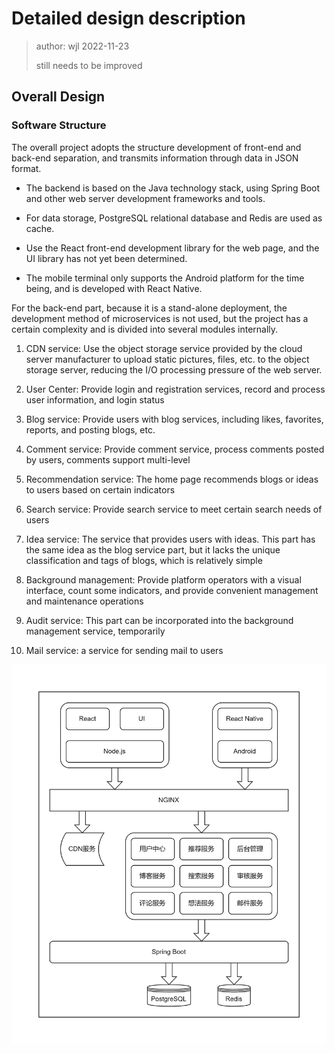 # Detailed design description

> author: wjl 2022-11-23
>
> still needs to be improved

## Overall Design

### Software Structure

The overall project adopts the structure development of front-end and back-end separation, and transmits information through data in JSON format.

- The backend is based on the Java technology stack, using Spring Boot and other web server development frameworks and tools.

- For data storage, PostgreSQL relational database and Redis are used as cache.

- Use the React front-end development library for the web page, and the UI library has not yet been determined.

- The mobile terminal only supports the Android platform for the time being, and is developed with React Native.

For the back-end part, because it is a stand-alone deployment, the development method of microservices is not used, but the project has a certain complexity and is divided into several modules internally.

1. CDN service: Use the object storage service provided by the cloud server manufacturer to upload static pictures, files, etc. to the object storage server, reducing the I/O processing pressure of the web server.

2. User Center: Provide login and registration services, record and process user information, and login status

3. Blog service: Provide users with blog services, including likes, favorites, reports, and posting blogs, etc.

4. Comment service: Provide comment service, process comments posted by users, comments support multi-level

5. Recommendation service: The home page recommends blogs or ideas to users based on certain indicators

6. Search service: Provide search service to meet certain search needs of users

7. Idea service: The service that provides users with ideas. This part has the same idea as the blog service part, but it lacks the unique classification and tags of blogs, which is relatively simple

8. Background management: Provide platform operators with a visual interface, count some indicators, and provide convenient management and maintenance operations

9. Audit service: This part can be incorporated into the background management service, temporarily

10. Mail service: a service for sending mail to users

![Software Structure Diagram](./img/soft-structure-diagram.jpg)
